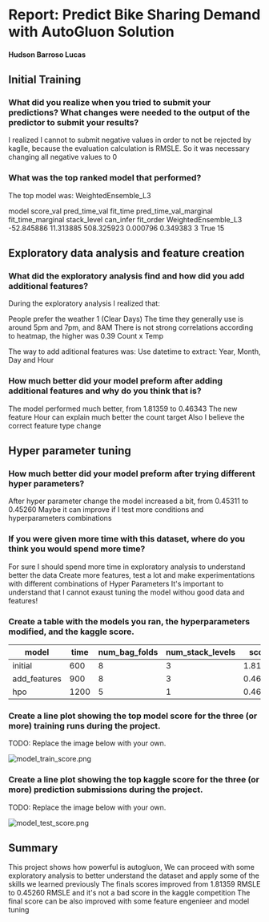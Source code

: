 # Report: Predict Bike Sharing Demand with AutoGluon Solution
#### Hudson Barroso Lucas

## Initial Training
### What did you realize when you tried to submit your predictions? What changes were needed to the output of the predictor to submit your results?
I realized I cannot to submit negative values in order to not be rejected by kaglle, because the evaluation calculation is RMSLE.
So it was necessary changing all negative values to 0

### What was the top ranked model that performed?
The top model was: WeightedEnsemble_L3

model                 score_val      pred_time_val  fit_time     pred_time_val_marginal    fit_time_marginal stack_level   can_infer  fit_order
WeightedEnsemble_L3  -52.845886      11.313885      508.325923   0.000796                  0.349383          3             True       15

## Exploratory data analysis and feature creation
### What did the exploratory analysis find and how did you add additional features?

During the exploratory analysis I realized that:

People prefer the weather 1 (Clear Days)
The time they generally use is around 5pm and 7pm, and 8AM
There is not strong correlations according to heatmap, the higher was 0.39 Count x Temp 

The way to add aditional features was:
Use datetime to extract: Year, Month, Day and Hour

### How much better did your model preform after adding additional features and why do you think that is?
The model performed much better, from 1.81359 to 0.46343
The new feature Hour can explain much better the count target
Also I believe the correct feature type change

## Hyper parameter tuning
### How much better did your model preform after trying different hyper parameters?
After hyper parameter change the model increased a bit, from 0.45311 to 0.45260
Maybe it can improve if I test more conditions and hyperparameters combinations

### If you were given more time with this dataset, where do you think you would spend more time?
For sure I should spend more time in exploratory analysis to understand better the data 
Create more features, test a lot and make experimentations with different combinations of Hyper Parameters
It's important to understand that I cannot exaust tuning the model withou good data and features! 

### Create a table with the models you ran, the hyperparameters modified, and the kaggle score.

|model|time|num_bag_folds|num_stack_levels|score|
|--|--|--|--|--|
|initial|600|8|3|1.81359|
|add_features|900|8|3|0.46343|
|hpo|1200|5|1|0.46182|

### Create a line plot showing the top model score for the three (or more) training runs during the project.

TODO: Replace the image below with your own.

![model_train_score.png](https://c2-ml-torkflow-training.s3.amazonaws.com/l2e1/challenge/model_train_score.png)


### Create a line plot showing the top kaggle score for the three (or more) prediction submissions during the project.

TODO: Replace the image below with your own.

![model_test_score.png](https://c2-ml-torkflow-training.s3.amazonaws.com/l2e1/challenge/model_test_score.png)

## Summary
This project shows how powerful is autogluon,
We can proceed with some exploratory analysis to better understand the dataset and apply some of the skills we learned previously
The finals scores improved from 1.81359 RMSLE to 0.45260 RMSLE and it's not a bad score in the kaggle competition 
The final score can be also improved with some feature engenieer and model tuning
